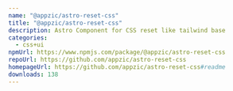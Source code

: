 ```yaml
---
name: "@appzic/astro-reset-css"
title: "@appzic/astro-reset-css"
description: Astro Component for CSS reset like tailwind base
categories:
  - css+ui
npmUrl: https://www.npmjs.com/package/@appzic/astro-reset-css
repoUrl: https://github.com/appzic/astro-reset-css
homepageUrl: https://github.com/appzic/astro-reset-css#readme
downloads: 138
---
```


